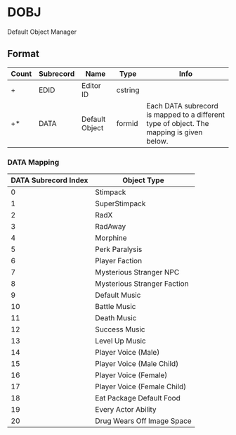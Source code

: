 DOBJ
====

Default Object Manager

## Format

Count | Subrecord | Name | Type | Info
------|-------|------|------|-----
+ | EDID | Editor ID | cstring |
+* | DATA | Default Object | formid | Each DATA subrecord is mapped to a different type of object. The mapping is given below.

### DATA Mapping

DATA Subrecord Index | Object Type
-----------------|------------
0 | Stimpack
1 | SuperStimpack
2 | RadX
3 | RadAway
4 | Morphine
5 | Perk Paralysis
6 | Player Faction
7 | Mysterious Stranger NPC
8 | Mysterious Stranger Faction
9 | Default Music
10 | Battle Music
11 | Death Music
12 | Success Music
13 | Level Up Music
14 | Player Voice (Male)
15 | Player Voice (Male Child)
16 | Player Voice (Female)
17 | Player Voice (Female Child)
18 | Eat Package Default Food
19 | Every Actor Ability
20 | Drug Wears Off Image Space
